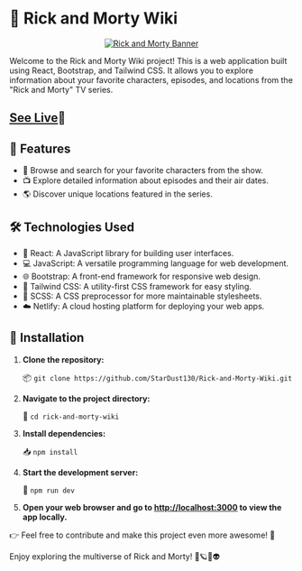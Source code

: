 # 🌟 Rick and Morty Wiki
<p align="center">
  <a href="https://stardust-rick-and-morty-wiki.netlify.app/">
    <img src="https://e0.pxfuel.com/wallpapers/726/296/desktop-wallpaper-rick-and-morty-quotes-night-time-fb-banner-rick-and-morty-fresh-1920-215-1280-imgur-rick-morty.jpg" alt="Rick and Morty Banner" />
  </a>
</p>

Welcome to the Rick and Morty Wiki project! This is a web application built using React, Bootstrap, and Tailwind CSS. It allows you to explore information about your favorite characters, episodes, and locations from the "Rick and Morty" TV series.

## [See Live](https://stardust-rick-and-morty-wiki.netlify.app/)🌟


## 🚀 Features
- 📜 Browse and search for your favorite characters from the show.
- 📺 Explore detailed information about episodes and their air dates.
- 🌎 Discover unique locations featured in the series.

## 🛠️ Technologies Used

- 🚀 React: A JavaScript library for building user interfaces.
- 💻 JavaScript: A versatile programming language for web development.
- 🌐 Bootstrap: A front-end framework for responsive web design.
- 🎨 Tailwind CSS: A utility-first CSS framework for easy styling.
- 🎀 SCSS: A CSS preprocessor for more maintainable stylesheets.
- ☁️ Netlify: A cloud hosting platform for deploying your web apps.

## 🚧 Installation

1. **Clone the repository:**

   📦 `git clone https://github.com/StarDust130/Rick-and-Morty-Wiki.git`

2. **Navigate to the project directory:**

   📁 `cd rick-and-morty-wiki`

3. **Install dependencies:**

   📥 `npm install`

4. **Start the development server:**

   🚀 `npm run dev`

5. **Open your web browser and go to [http://localhost:3000](http://localhost:3000) to view the app locally.**




👉 Feel free to contribute and make this project even more awesome! 🙌

Enjoy exploring the multiverse of Rick and Morty! 🌌🪐👾👽


